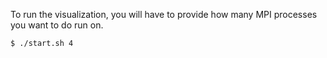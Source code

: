 To run the visualization, you will have to provide how many MPI processes you want to do run on.

```sh
$ ./start.sh 4
```
